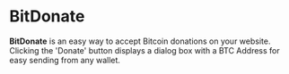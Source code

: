 BitDonate
=======

**BitDonate** is an easy way to accept Bitcoin donations on your website. Clicking the 'Donate' button displays a dialog box with a BTC Address for easy sending from any wallet.
